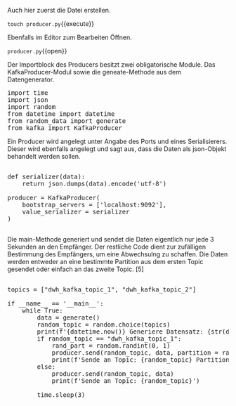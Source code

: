 Auch hier zuerst die Datei erstellen.

`touch producer.py`{{execute}}

Ebenfalls im Editor zum Bearbeiten Öffnen.

`producer.py`{{open}}

Der Importblock des Producers besitzt zwei obligatorische Module.
Das KafkaProducer-Modul sowie die geneate-Methode aus dem Datengenerator.

<pre class="file" data-filename="producer.py" data-target="replace">
import time
import json
import random
from datetime import datetime
from random_data import generate
from kafka import KafkaProducer
</pre>

Ein Producer wird angelegt unter Angabe des Ports und eines Serialisierers.
Dieser wird ebenfalls angelegt und sagt aus, dass die Daten als json-Objekt behandelt werden sollen.

<pre class="file" data-filename="producer.py" data-target="append">

def serializer(data):
    return json.dumps(data).encode('utf-8')

producer = KafkaProducer(
    bootstrap_servers = ['localhost:9092'],
    value_serializer = serializer
)    

</pre>

Die main-Methode generiert und sendet die Daten eigentlich nur jede 3 Sekunden an den Empfänger.
Der restliche Code dient zur zufälligen Bestimmung des Empfängers, um eine Abwechsulng zu schaffen.
Die Daten werden entweder an eine bestimmte Partition aus dem ersten Topic gesendet oder einfach an das zweite Topic. [5]

<pre class="file" data-filename="producer.py" data-target="append">

topics = ["dwh_kafka_topic_1", "dwh_kafka_topic_2"]

if __name__ == '__main__':
    while True:
        data = generate()
        random_topic = random.choice(topics)
        print(f'{datetime.now()} Generiere Datensatz: {str(data)}')
        if random_topic == "dwh_kafka_topic_1":
            rand_part = random.randint(0, 1)
            producer.send(random_topic, data, partition = rand_part)
            print(f'Sende an Topic: {random_topic} Partition: {rand_part}')
        else:
            producer.send(random_topic, data)
            print(f'Sende an Topic: {random_topic}')

        time.sleep(3)      

</pre>